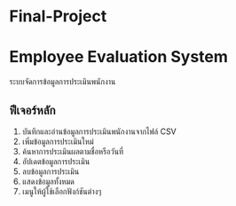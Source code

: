 # Final-Project
# Employee Evaluation System
ระบบจัดการข้อมูลการประเมินพนักงาน  

## ฟีเจอร์หลัก
1. บันทึกและอ่านข้อมูลการประเมินพนักงานจากไฟล์ CSV
2. เพิ่มข้อมูลการประเมินใหม่
3. ค้นหาการประเมินผลตามชื่อหรือวันที่
4. อัปเดตข้อมูลการประเมิน
5. ลบข้อมูลการประเมิน
6. แสดงข้อมูลทั้งหมด
7. เมนูให้ผู้ใช้เลือกฟังก์ชันต่างๆ
